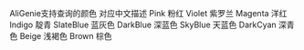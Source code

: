 AliGenie支持查询的颜色	对应中文描述
Pink	粉红
Violet	紫罗兰
Magenta	洋红
Indigo	靛青
SlateBlue	蓝灰色
DarkBlue	深蓝色
SkyBlue	天蓝色
DarkCyan	深青色
Beige	浅褐色
Brown	棕色